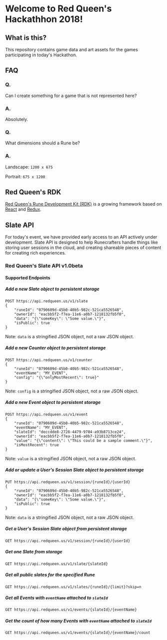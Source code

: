 # Welcome to Red Queen's Hackathhon 2018!

## What is this?

This repository contains game data and art assets for the games participating in today's Hackathon.

## FAQ

### Q.
Can I create something for a game that is not represented here?
### A.
Absolutely.

### Q.
What dimensions should a Rune be?
### A.
Landscape: `1200 x 675`

Portrait: `675 x 1200`

## Red Queen's RDK

[Red Queen's Rune Development Kit (RDK)](https://github.com/RedQueenUS/RDK) is a growing framework based on [React](https://reactjs.org/) and [Redux](https://redux.js.org/).


## Slate API

For today's event, we have provided early access to an API actively under development. Slate API is designed to help Runecrafters handle things like storing user sessions in the cloud, and creating shareable pieces of content for creating rich experiences.

### Red Queen's Slate API v1.0beta

#### Supported Endpoints

##### Add a new Slate object to persistent storage

```http
POST https://api.redqueen.us/v1/slate
{
    "runeId": "0790609d-45b0-40b5-982c-521ca5526548",
    "ownerId": "eacbb5f2-f7ea-11e6-a0b7-1218132fb5f0",
    "data": "{\"someKey\": \"Some value.\"}",
    "isPublic": true
}
```
Note: `data` is a stringified JSON object, not a raw JSON object.

##### Add a new Counter object to persistent storage

```http
POST https://api.redqueen.us/v1/counter
{
    "runeId": "0790609d-45b0-40b5-982c-521ca5526548",
    "eventName": "MY_EVENT",
    "config": "{\"onlyMostRecent\": true}"
}
```
Note: `config` is a stringified JSON object, not a raw JSON object.


##### Add a new Event object to persistent storage

```http
POST https://api.redqueen.us/v1/event
{
    "runeId": "0790609d-45b0-40b5-982c-521ca5526548",
    "eventName": "MY_EVENT",
    "slateId": "deccdde8-2728-4479-9784-a93b8713ce24",
    "ownerId": "eacbb5f2-f7ea-11e6-a0b7-1218132fb5f0",
    "value": "{\"content\": \"This could be a sample comment.\"}",
    "isMostRecent": true
}
```
Note: `value` is a stringified JSON object, not a raw JSON object.

##### Add or update a User's Session Slate object to persistent storage

```http
PUT https://api.redqueen.us/v1/session/{runeId}/{userId}
{
    "runeId": "0790609d-45b0-40b5-982c-521ca5526548",
    "ownerId": "eacbb5f2-f7ea-11e6-a0b7-1218132fb5f0",
    "data": "{\"someKey\": \"Some value.\"}",
    "isPublic": true
}
```
Note: `data` is a stringified JSON object, not a raw JSON object.

##### Get a User's Session Slate object from persistent storage

```http
GET https://api.redqueen.us/v1/session/{runeId}/{userId}
```

##### Get one Slate from storage

```http
GET https://api.redqueen.us/v1/slate/{slateId}
```

##### Get all public slates for the specified Rune

```http
GET https://api.redqueen.us/v1/slates/{runeId}/{limit}?skip=n
```

##### Get all Events with `eventName` attached to `slateId`

```http
GET https://api.redqueen.us/v1/events/{slateId}/{eventName}
```

##### Get the count of how many Events with `eventName` attached to `slateId`

```http
GET https://api.redqueen.us/v1/events/{slateId}/{eventName}/count
```
